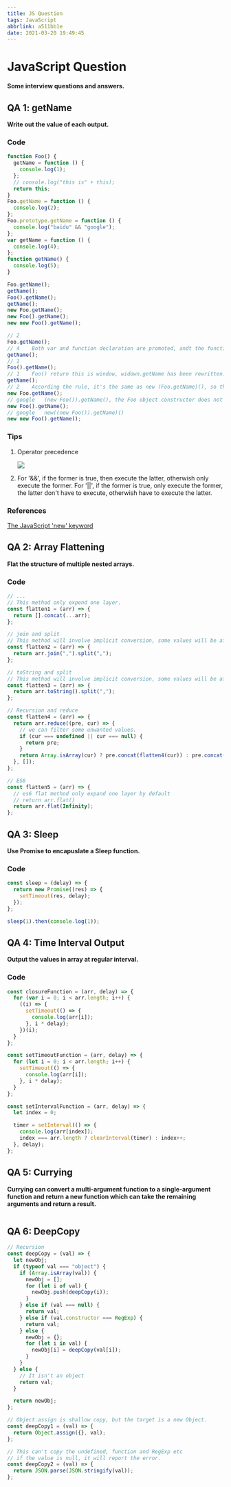 ```yaml
---
title: JS Question
tags: JavaScript
abbrlink: a511bb1e
date: 2021-03-20 19:49:45
---
```


# JavaScript Question

**Some interview questions and answers.**

## QA 1: getName

**Write out the value of each output.**

### Code

```js
function Foo() {
  getName = function () {
    console.log(1);
  };
  // console.log("this is" + this);
  return this;
}
Foo.getName = function () {
  console.log(2);
};
Foo.prototype.getName = function () {
  console.log("baidu" && "google");
};
var getName = function () {
  console.log(4);
};
function getName() {
  console.log(5);
}

Foo.getName();
getName();
Foo().getName();
getName();
new Foo.getName();
new Foo().getName();
new new Foo().getName();
```

```js
// 2
Foo.getName();
// 4	Both var and function declaration are promoted, andt the function is overwritten before the variable is promted.
getName();
// 1
Foo().getName();
// 1	Foo() return this is window, widown.getName has been rewritten.
getName();
// 2	According the rule, it's the same as new (Foo.getName)(), so the answer is 2.	[Foo.getName() --> new]
new Foo.getName();
// google	(new Foo()).getName(), the Foo object constructor does not have getName, find it in prototype object.	[Foo.getName --> Foo.prototype.getName]
new Foo().getName();
// google	new((new Foo()).getName)()
new new Foo().getName();
```

### Tips

1. Operator precedence

   ![](https://cdn.jsdelivr.net/gh/SmaIIstars/imgCDN/myBlog/JS-QA1-1.png)

2. For '&&', if the former is true, then execute the latter, otherwish only execute the former. For '||', if the former is true, only execute the former, the latter don't have to execute, otherwish have to execute the latter.

### References

[The JavaScript 'new' keyword](http://blog.smallstars.top/posts/de945f16/)

## QA 2: Array Flattening

**Flat the structure of multiple nested arrays.**

### Code

```js
// ...
// This method only expend one layer.
const flatten1 = (arr) => {
  return [].concat(...arr);
};

// join and split
// This method will involve implicit conversion, some values will be affected like undefined, null,etc.
const flatten2 = (arr) => {
  return arr.join(",").split(",");
};

// toString and split
// This method will involve implicit conversion, some values will be affected like undefined, null,etc.
const flatten3 = (arr) => {
  return arr.toString().split(",");
};

// Recursion and reduce
const flatten4 = (arr) => {
  return arr.reduce((pre, cur) => {
    // we can filter some unwanted values.
    if (cur === undefined || cur === null) {
      return pre;
    }
    return Array.isArray(cur) ? pre.concat(flatten4(cur)) : pre.concat(cur);
  }, []);
};

// ES6
const flatten5 = (arr) => {
  // es6 flat method only expand one layer by default
  // return arr.flat()
  return arr.flat(Infinity);
};
```

## QA 3: Sleep

**Use Promise to encapuslate a Sleep function.**

### Code

```js
const sleep = (delay) => {
  return new Promise((res) => {
    setTimeout(res, delay);
  });
};

sleep(1).then(console.log(1));
```

## QA 4: Time Interval Output

**Output the values in array at regular interval.**

### Code

```js
const closureFunction = (arr, delay) => {
  for (var i = 0; i < arr.length; i++) {
    ((i) => {
      setTimeout(() => {
        console.log(arr[i]);
      }, i * delay);
    })(i);
  }
};

const setTimeoutFunction = (arr, delay) => {
  for (let i = 0; i < arr.length; i++) {
    setTimeout(() => {
      console.log(arr[i]);
    }, i * delay);
  }
};

const setIntervalFunction = (arr, delay) => {
  let index = 0;

  timer = setInterval(() => {
    console.log(arr[index]);
    index === arr.length ? clearInterval(timer) : index++;
  }, delay);
};
```

## QA 5: Currying

**Currying can convert a multi-argument function to a single-argument function and return a new function which can take the remaining arguments and return a result.**

```js

```

## QA 6: DeepCopy

```js
// Recursion
const deepCopy = (val) => {
  let newObj;
  if (typeof val === "object") {
    if (Array.isArray(val)) {
      newObj = [];
      for (let i of val) {
        newObj.push(deepCopy(i));
      }
    } else if (val === null) {
      return val;
    } else if (val.constructor === RegExp) {
      return val;
    } else {
      newObj = {};
      for (let i in val) {
        newObj[i] = deepCopy(val[i]);
      }
    }
  } else {
    // It isn't an object
    return val;
  }

  return newObj;
};

// Object.assign is shallow copy, but the target is a new Object.
const deepCopy1 = (val) => {
  return Object.assign({}, val);
};

// This can't copy the undefined, function and RegExp etc
// if the value is null, it will report the error.
const deepCopy2 = (val) => {
  return JSON.parse(JSON.stringify(val));
};
```
